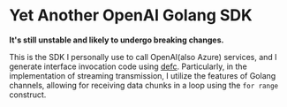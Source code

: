 # Yet Another OpenAI Golang SDK

**It's still unstable and likely to undergo breaking changes.**

This is the SDK I personally use to call OpenAI(also Azure) services, and I generate interface invocation code using [defc](https://github.com/x5iu/defc). Particularly, in the implementation of streaming transmission, I utilize the features of Golang channels, allowing for receiving data chunks in a loop using the `for range` construct.